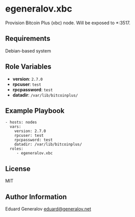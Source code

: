 egeneralov.xbc
==============

Provision Bitcoin Plus (xbc) node. Will be exposed to *:3517.

Requirements
------------

Debian-based system

Role Variables
--------------

- **version**: `2.7.0`
- **rpcuser**: `test`
- **rpcpassword**: `test`
- **datadir**: `/var/lib/bitcoinplus/`

Example Playbook
----------------

    - hosts: nodes
      vars:
        version: 2.7.0
        rpcuser: test
        rpcpassword: test
        datadir: /var/lib/bitcoinplus/
      roles:
         - egeneralov.xbc

License
-------

MIT

Author Information
------------------

Eduard Generalov <eduard@generalov.net>
